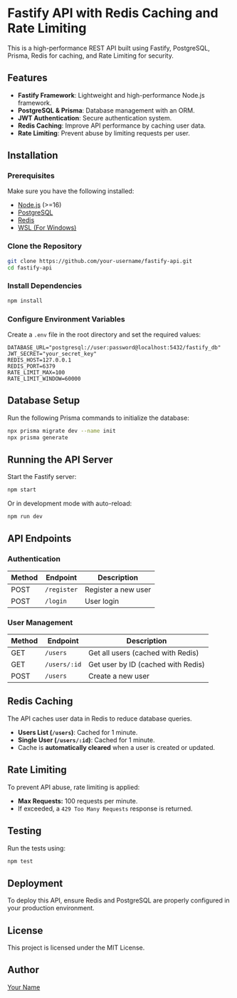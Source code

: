 # Fastify API with Redis Caching and Rate Limiting

This is a high-performance REST API built using Fastify, PostgreSQL, Prisma, Redis for caching, and Rate Limiting for security.

## Features
- **Fastify Framework**: Lightweight and high-performance Node.js framework.
- **PostgreSQL & Prisma**: Database management with an ORM.
- **JWT Authentication**: Secure authentication system.
- **Redis Caching**: Improve API performance by caching user data.
- **Rate Limiting**: Prevent abuse by limiting requests per user.

## Installation
### Prerequisites
Make sure you have the following installed:
- [Node.js](https://nodejs.org/) (>=16)
- [PostgreSQL](https://www.postgresql.org/)
- [Redis](https://redis.io/)
- [WSL (For Windows)](https://learn.microsoft.com/en-us/windows/wsl/install)

### Clone the Repository
```sh
git clone https://github.com/your-username/fastify-api.git
cd fastify-api
```

### Install Dependencies
```sh
npm install
```

### Configure Environment Variables
Create a `.env` file in the root directory and set the required values:
```env
DATABASE_URL="postgresql://user:password@localhost:5432/fastify_db"
JWT_SECRET="your_secret_key"
REDIS_HOST=127.0.0.1
REDIS_PORT=6379
RATE_LIMIT_MAX=100
RATE_LIMIT_WINDOW=60000
```

## Database Setup
Run the following Prisma commands to initialize the database:
```sh
npx prisma migrate dev --name init
npx prisma generate
```

## Running the API Server
Start the Fastify server:
```sh
npm start
```

Or in development mode with auto-reload:
```sh
npm run dev
```

## API Endpoints

### Authentication
| Method | Endpoint      | Description        |
|--------|-------------|--------------------|
| POST   | `/register` | Register a new user |
| POST   | `/login`    | User login         |

### User Management
| Method | Endpoint   | Description  |
|--------|-----------|--------------|
| GET    | `/users`  | Get all users (cached with Redis) |
| GET    | `/users/:id` | Get user by ID (cached with Redis) |
| POST   | `/users`  | Create a new user |

## Redis Caching
The API caches user data in Redis to reduce database queries.
- **Users List (`/users`)**: Cached for 1 minute.
- **Single User (`/users/:id`)**: Cached for 1 minute.
- Cache is **automatically cleared** when a user is created or updated.

## Rate Limiting
To prevent API abuse, rate limiting is applied:
- **Max Requests:** 100 requests per minute.
- If exceeded, a `429 Too Many Requests` response is returned.

## Testing
Run the tests using:
```sh
npm test
```

## Deployment
To deploy this API, ensure Redis and PostgreSQL are properly configured in your production environment.

## License
This project is licensed under the MIT License.

## Author
[Your Name](https://github.com/your-username)

